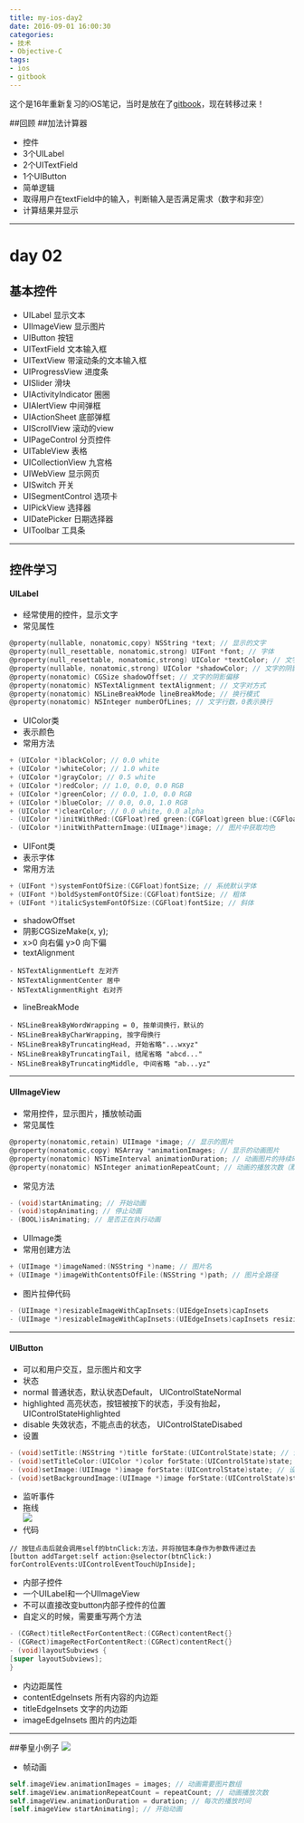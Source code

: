 ```yaml
---
title: my-ios-day2
date: 2016-09-01 16:00:30
categories: 
- 技术
- Objective-C 
tags: 
- ios
- gitbook
---
```


这个是16年重新复习的iOS笔记，当时是放在了[gitbook](https://sleenxiu.gitbooks.io/my-learning-ios/content/)，现在转移过来！
<!-- more -->

##回顾
##加法计算器
- 控件
- 3个UILabel
- 2个UITextField
- 1个UIButton
- 简单逻辑
- 取得用户在textField中的输入，判断输入是否满足需求（数字和非空）
- 计算结果并显示
---
# day 02
## 基本控件
- UILabel 显示文本
- UIImageView 显示图片
- UIButton 按钮
- UITextField 文本输入框
- UITextView 带滚动条的文本输入框
- UIProgressView 进度条
- UISlider 滑块
- UIActivityIndicator 圈圈
- UIAlertView 中间弹框
- UIActionSheet 底部弹框
- UIScrollView 滚动的view
- UIPageControl 分页控件
- UITableView 表格
- UICollectionView 九宫格
- UIWebView 显示网页
- UISwitch 开关
- UISegmentControl 选项卡
- UIPickView 选择器
- UIDatePicker 日期选择器
- UIToolbar 工具条
---
## 控件学习
#### UILabel
- 经常使用的控件，显示文字
- 常见属性
```objectivec
@property(nullable, nonatomic,copy) NSString *text; // 显示的文字
@property(null_resettable, nonatomic,strong) UIFont *font; // 字体
@property(null_resettable, nonatomic,strong) UIColor *textColor; // 文字的颜色
@property(nullable, nonatomic,strong) UIColor *shadowColor; // 文字的阴影颜色
@property(nonatomic) CGSize shadowOffset; // 文字的阴影偏移
@property(nonatomic) NSTextAlignment textAlignment; // 文字对方式
@property(nonatomic) NSLineBreakMode lineBreakMode; // 换行模式
@property(nonatomic) NSInteger numberOfLines; // 文字行数，0表示换行
```
- UIColor类
- 表示颜色
- 常用方法
```objectivec
+ (UIColor *)blackColor; // 0.0 white
+ (UIColor *)whiteColor; // 1.0 white
+ (UIColor *)grayColor; // 0.5 white
+ (UIColor *)redColor; // 1.0, 0.0, 0.0 RGB
+ (UIColor *)greenColor; // 0.0, 1.0, 0.0 RGB
+ (UIColor *)blueColor; // 0.0, 0.0, 1.0 RGB
+ (UIColor *)clearColor; // 0.0 white, 0.0 alpha
- (UIColor *)initWithRed:(CGFloat)red green:(CGFloat)green blue:(CGFloat)blue alpha:(CGFloat)alpha; // 使用aRGB初始化颜色
- (UIColor *)initWithPatternImage:(UIImage*)image; // 图片中获取均色
```
- UIFont类
- 表示字体
- 常用方法
```objectivec
+ (UIFont *)systemFontOfSize:(CGFloat)fontSize; // 系统默认字体
+ (UIFont *)boldSystemFontOfSize:(CGFloat)fontSize; // 粗体
+ (UIFont *)italicSystemFontOfSize:(CGFloat)fontSize; // 斜体
```
- shadowOffset
- 阴影CGSizeMake(x, y);
- x>0 向右偏 y>0 向下偏
- textAlignment
```
- NSTextAlignmentLeft 左对齐
- NSTextAlignmentCenter 居中
- NSTextAlignmentRight 右对齐
```
- lineBreakMode
```
- NSLineBreakByWordWrapping = 0, 按单词换行，默认的
- NSLineBreakByCharWrapping, 按字母换行
- NSLineBreakByTruncatingHead, 开始省略"...wxyz"
- NSLineBreakByTruncatingTail, 结尾省略 "abcd..."
- NSLineBreakByTruncatingMiddle, 中间省略 "ab...yz"
```
---
#### UIImageView
- 常用控件，显示图片，播放帧动画
- 常见属性
```objectivec
@property(nonatomic,retain) UIImage *image; // 显示的图片
@property(nonatomic,copy) NSArray *animationImages; // 显示的动画图片
@property(nonatomic) NSTimeInterval animationDuration; // 动画图片的持续时间
@property(nonatomic) NSInteger animationRepeatCount; // 动画的播放次数（默认是0，代表无限播放）
```
- 常见方法
```objectivec
- (void)startAnimating; // 开始动画
- (void)stopAnimating; // 停止动画
- (BOOL)isAnimating; // 是否正在执行动画
```
- UIImage类
- 常用创建方法
```objectivec
+ (UIImage *)imageNamed:(NSString *)name; // 图片名
+ (UIImage *)imageWithContentsOfFile:(NSString *)path; // 图片全路径
```
- 图片拉伸代码
```objectivec
- (UIImage *)resizableImageWithCapInsets:(UIEdgeInsets)capInsets
- (UIImage *)resizableImageWithCapInsets:(UIEdgeInsets)capInsets resizingMode:(UIImageResizingMode)resizingMode
```
---
#### UIButton
- 可以和用户交互，显示图片和文字
- 状态
- normal 普通状态，默认状态Default， UIControlStateNormal
- highlighted 高亮状态，按钮被按下的状态，手没有抬起， UIControlStateHighlighted
- disable 失效状态，不能点击的状态， UIControlStateDisabed
- 设置
```objectivec
- (void)setTitle:(NSString *)title forState:(UIControlState)state; // 设置按钮的文字
- (void)setTitleColor:(UIColor *)color forState:(UIControlState)state; // 设置按钮的文字颜色
- (void)setImage:(UIImage *)image forState:(UIControlState)state; // 设置按钮内部的小图片
- (void)setBackgroundImage:(UIImage *)image forState:(UIControlState)state; // 设置按钮的背景图片
```
- 监听事件
- 拖线<br/>
![](http://ccc)
- 代码
```objc
// 按钮点击后就会调用self的btnClick:方法，并将按钮本身作为参数传递过去
[button addTarget:self action:@selector(btnClick:) forControlEvents:UIControlEventTouchUpInside];
```
- 内部子控件
- 一个UILabel和一个UIImageView
- 不可以直接改变button内部子控件的位置
- 自定义的时候，需要重写两个方法
```objectivec
- (CGRect)titleRectForContentRect:(CGRect)contentRect{}
- (CGRect)imageRectForContentRect:(CGRect)contentRect{}
- (void)layoutSubviews {
[super layoutSubviews];
}
```
- 内边距属性
- contentEdgeInsets 所有内容的内边距
- titleEdgeInsets 文字的内边距
- imageEdgeInsets 图片的内边距
---
##拳皇小例子
![](https://thumbnail0.baidupcs.com/thumbnail/05250442ffa49b13b8df3a97a3716711?fid=3191038685-250528-1084723479568916&time=1472371200&rt=sh&sign=FDTAER-DCb740ccc5511e5e8fedcff06b081203-IZMnTrQSboZz5ElN9SL0fbR7zh4%3D&expires=8h&chkv=0&chkbd=0&chkpc=&dp-logid=5582483404209842225&dp-callid=0&size=c710_u400&quality=100)
- 帧动画
```objectivec
self.imageView.animationImages = images; // 动画需要图片数组
self.imageView.animationRepeatCount = repeatCount; // 动画播放次数
self.imageView.animationDuration = duration; // 每次的播放时间
[self.imageView startAnimating]; // 开始动画
```



